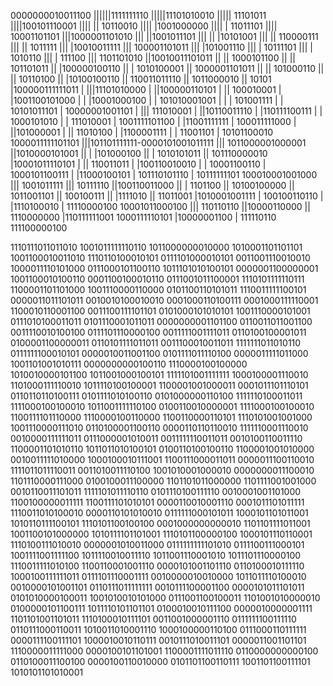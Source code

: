 0000000010011100
||||||1111111110
|||||11101010010
|||||   11101011
||||100101110001
|||| || 10110010
|||| |1001000000
|||| |  11011101
|||| 10001101101
|||1000001101010
||| ||1001011101
||| || |10101001
||| || 110000111
||| ||   1011111
||| |10010011111
||| 100001101011
|||   |101001110
|||   | 10111101
|||   |  1010110
|||   |   111100
|||   1101101010
||10010011101011
|| || 1000101100
|| ||  101101011
|| |100000100110
|| |  1010100001
|| 1000001101011
||  || 101000110
||  ||  10110100
||  |10100100110
||  110011011110
||    1011000010
||         10101
|100000111111011
| |||11101010000
| ||100000110101
| ||   100010001
| |1001100101000
| | |10001000100
| | 101010001001
| |  | 101001111
| |  10101011101
| 10000001001101
|  ||| 111010001
|  ||10110011110
|  |110111100111
|  |  1000101010
|  |   111010001
|  1001111101100
|   |11001111111
|   100011111000
|    ||101000001
|    || 11010100
|    |1100001111
|    |  11001101
|    10101100010
1000011111101101
 |||101101111111-0000101001011111
 |||             1011000001000001
 ||1010000101001
 || | |101000100
 || | 1010101011
 || 101110000010
 |10001011110101
 | ||  110011011
 | |100110010010
 | | 10001100110
 | 1000101100111
 |  |11000100101
 |  101110101110
 |   10111111101
 100010001001000
  ||| 1001011111
  |||   10111110
  ||100110011000
  || |   1101100
  || 10100100000
  ||  1011001101
  ||   100100111
  ||    |1111010
  ||    11011001
  |1010001001111
  | 100100110110
  |  |1110100010
  |  11110000100
  10001011000100
   ||| 110110110
   ||10000110000
   || 1110000000
   |110111111001
   1000111110101
    |10000001100
    |  111110110
    111100000100

1110111011011010	1001011111110110	1011000000010000	1010001101101101	1001100010011010	1110110100010101	0111101000010101	0011001110010010	1000011110101000	0111000101100110	1011101010100101	0000001100000001	1001100010100110	0001100100010110	0111001011100001	1110101111110111
1100001101101000	1001110000110000	0101100110101011	1110011111100101	0000011011101011	0010010100010010	0001000110100111	0001000111110001	1100010110001100	0011100111101101	0101000101010101	1001110000101001	0111010100011011	0101110001011011	0000000001101100	0110011011001100
0011110010100100	0111101110000100	0011111001111011	0110100100001011	0100001100000011	0110101111011011	0011100010011011	1111111011010110	0111111100010101	0000010011001100	0101111011110100	0000011111011000	1001101001010111	0000000000100110	1110000100100000	1010010000101100
1011001000100101	1111101001111111	1000100001110010	1101000111110010	1011110100100001	1100001001000011	0001011101110101	0110110110100111	0101111010100110	0101000000110100	1111110100011011	1111000100100010	1011001111110100	0100110010000001	1111000100100010	1100111101110000
1110000100110000	1100110000110101	1110101001001000	1001110000111010	0110100001100110	0000110110110010	1111110001110010	0010000111111011	0111000001010011	0011111110011011	0010100110011110	1100001101010110	1011011010100101	0100110100100110	1100001001010000	0010011111010000
1000100010111001	1100111000011011	0000011100110010	1111011011110011	0011010011110100	1001010001000010	0000000011100010	1101110000111000	0100100011100000	1101101011000000	1101111001001000	0010110011101011	1111101011110110	0101110100111110	0010001001101000	1100100000011111
1100111101010101	0000110010001110	0001011101011111	1110011010100010	0000110101010010	0111111000101011	1000101101011001	1010110111100101	1110101100100100	0001000000000010	1101101111011001	1001100101000000	1010111101101001	1110101100000100	1000101110110001	1110100111010010
0000001010011000	0111111111101010	0111100111000101	1001111001111100	1011110010011110	1011001110001010	1011101110000100	1110011111010100	1100110001001110	0000101001101110	0110100010111110	1000100111111011	0111101110001111	0010000010010000	1011011110100010	0010000101001101
0110111011111111	0010111100001100	0000101011101011	0101010000100011	1001010010101000	0111001100100011	1101001010000010	0100000101100111	1011110101101101	0100010010111100	0000010000001111	1101101001101011	1110100010111101	0011001000001110	0111111100111110	0110111000110011
1010011010001110	1000100000110100	0111000110111111	0000111100111101	1000010010110111	0010111010011101	0000011001101101	1110000011111000	0000100101101001	1100001111011110	0110000000000100	0110100011100100	0000100110010000	0101101100110111	1001101100111101	1010101101010001
